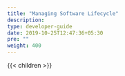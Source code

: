 ```yaml
---
title: "Managing Software Lifecycle"
description:
type: developer-guide
date: 2019-10-25T12:47:36+05:30
pre: ""
weight: 400
---
```

{{< children >}}
